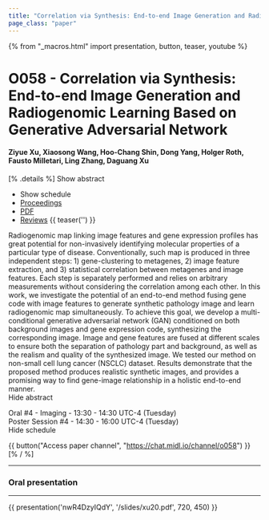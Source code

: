 ```yaml
---
title: "Correlation via Synthesis: End-to-end Image Generation and Radiogenomic Learning Based on Generative Adversarial Network"
page_class: "paper"
---
```


{% from "_macros.html" import presentation, button, teaser, youtube %}

# O058 - Correlation via Synthesis: End-to-end Image Generation and Radiogenomic Learning Based on Generative Adversarial Network

#### Ziyue Xu, Xiaosong Wang, Hoo-Chang Shin, Dong Yang, Holger Roth, Fausto Milletari, Ling Zhang, Daguang Xu

[% .details %]
<a class="toggle_visibility" data-selector=".abstract" data-level="3">Show abstract</a>
- <a class="toggle_visibility" data-selector=".schedule" data-level="3">Show schedule</a>
- <a href="http://proceedings.mlr.press/v121/xu20a.html">Proceedings</a>
- <a href="https://openreview.net/pdf?id=2wAX1X5X6n">PDF</a>
- <a href="https://openreview.net/forum?id=2wAX1X5X6n">Reviews</a>
{{ teaser('') }}

<p>
    <span class="abstract">
        Radiogenomic map linking image features and gene expression profiles has great potential for  non-invasively identifying molecular properties of a particular type of disease.  Conventionally, such map is produced in three independent steps: 1) gene-clustering to metagenes, 2) image feature extraction, and 3) statistical correlation between metagenes and image features. Each step is separately performed and relies on arbitrary measurements without considering the correlation among each other. In this work, we investigate the potential of an end-to-end method fusing gene code with image features to generate synthetic pathology image and learn radiogenomic map simultaneously. To achieve this goal, we develop a multi-conditional generative adversarial network (GAN) conditioned on both background images and gene expression code, synthesizing the corresponding image. Image and gene features are fused at different scales to ensure both the separation of pathology part and background, as well as the realism and quality of the synthesized image. We tested our method on non-small cell lung cancer (NSCLC) dataset. Results demonstrate that the proposed method produces realistic synthetic images, and provides a promising way to find gene-image relationship in a holistic end-to-end manner.
        <br>
        <span class="actions"><a class="toggle_visibility" data-level="2">Hide abstract</a></span>
    </span>
</p>

<p>
    <span class="schedule">
        Oral #4 - Imaging  - 13:30 - 14:30 UTC-4 (Tuesday)<br>Poster Session #4  - 14:30 - 16:00 UTC-4 (Tuesday)
        <br>
        <span class="actions"><a class="toggle_visibility" data-level="2">Hide schedule</a></span>
    </span>
</p>

{{ button("Access paper channel", "https://chat.midl.io/channel/o058") }}
[% / %]

---


### Oral presentation

---

{{ presentation('nwR4DzyIQdY', '/slides/xu20.pdf', 720, 450) }}